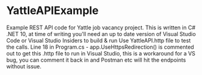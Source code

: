 # YattleAPIExample
Example REST API code for Yattle job vacancy project. This is written in C# .NET 10, 
at time of writing you'll need an up to date version of Visual Studio Code or Visual Studio Insiders to build & run
Use YattleAPI.http file to test the calls. Line 18 in Program.cs - app.UseHttpsRedirection() is commented out to get this .http file 
to run in Visual Studio, this is a workaround for a VS bug, you can comment it back in and Postman etc will hit the endpoints without issue.

